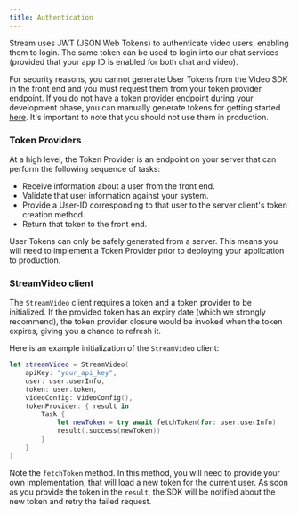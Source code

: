 ```yaml
---
title: Authentication
---
```


Stream uses JWT (JSON Web Tokens) to authenticate video users, enabling them to login. The same token can be used to login into our chat services (provided that your app ID is enabled for both chat and video).

For security reasons, you cannot generate User Tokens from the Video SDK in the front end and you must request them from your token provider endpoint. If you do not have a token provider endpoint during your development phase, you can manually generate tokens for getting started [here](https://generator.getstream.io). It's important to note that you should not use them in production.

### Token Providers

At a high level, the Token Provider is an endpoint on your server that can perform the following sequence of tasks:

- Receive information about a user from the front end.
- Validate that user information against your system.
- Provide a User-ID corresponding to that user to the server client's token creation method.
- Return that token to the front end.

User Tokens can only be safely generated from a server. This means you will need to implement a Token Provider prior to deploying your application to production. 

### StreamVideo client

The `StreamVideo` client requires a token and a token provider to be initialized. If the provided token has an expiry date (which we strongly recommend), the token provider closure would be invoked when the token expires, giving you a chance to refresh it.

Here is an example initialization of the `StreamVideo` client:

```swift
let streamVideo = StreamVideo(
    apiKey: "your_api_key",
    user: user.userInfo,
    token: user.token,
    videoConfig: VideoConfig(),
    tokenProvider: { result in
        Task {
            let newToken = try await fetchToken(for: user.userInfo)
            result(.success(newToken))
        }
    }
)
```

Note the `fetchToken` method. In this method, you will need to provide your own implementation, that will load a new token for the current user. As soon as you provide the token in the `result`, the SDK will be notified about the new token and retry the failed request.